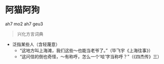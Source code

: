 # 阿猫阿狗
ah7 mo2 ah7 geu3
> 兴化方言词典
- 泛指某些人（含轻蔑意）
  - “这地方叫上海滩，我们这些～也能当老爷了。”（毕飞宇《上海往事》）
  - “这问信的倒也奇怪，～有称呼，怎么一个‘哙’字当称呼？”（《四杰传》三）
